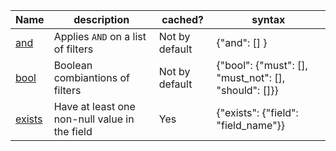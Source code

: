 | Name | description | cached? | syntax |
|----------|-------------|------|--|
| [and][and] | Applies `AND` on a list of filters | Not by default | {"and": [] } |
| [bool][bool] | Boolean combiantions of filters | Not by default | {"bool": {"must": [], "must_not": [], "should": []}} |
| [exists][exists] | Have at least one non-null value in the field | Yes | {"exists": {"field": "field_name"}} |

[and]: http://www.elasticsearch.org/guide/en/elasticsearch/reference/current/query-dsl-and-filter.html
[bool]: http://www.elasticsearch.org/guide/en/elasticsearch/reference/current/query-dsl-bool-filter.html
[exists]: http://www.elasticsearch.org/guide/en/elasticsearch/reference/current/query-dsl-exists-filter.html